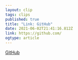 ```yaml
---
layout: clip 
tags: clips 
published: true 
title: "Link: GitHub" 
date: 2021-06-02T21:41:16.812Z 
link: https://github.com/ 
ogtype: article 
---
```

[GitHub](https://github.com/) 
